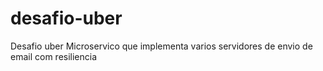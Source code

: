 # desafio-uber
Desafio uber Microservico que implementa varios servidores de envio de email com resiliencia
